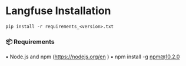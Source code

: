 # Langfuse Installation


```shell
pip install -r requirements_<version>.txt
```

### 📦 <b>Requirements</b>
•	Node.js and npm (https://nodejs.org/en )
•	npm install -g npm@10.2.0
